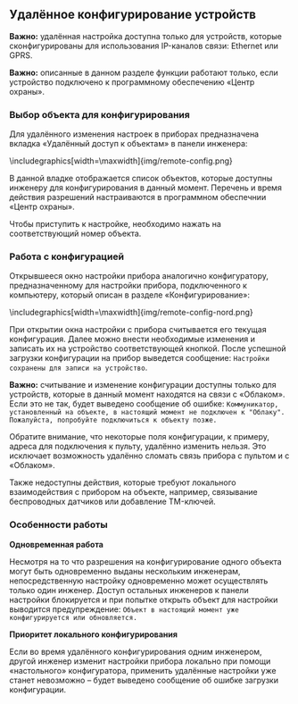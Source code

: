 ## Удалённое конфигурирование устройств

**Важно:** удалённая настройка доступна только для устройств, которые сконфигурированы для использования IP-каналов связи: Ethernet или GPRS.

**Важно:** описанные в данном разделе функции работают только, если устройство подключено к программному обеспечению «Центр охраны». 

### Выбор объекта для конфигурирования

Для удалённого изменения настроек в приборах предназначена вкладка «Удалённый доступ к объектам» в панели инженера:

\includegraphics[width=\maxwidth]{img/remote-config.png}

В данной владке отображается список объектов, которые доступны инженеру для конфигурирования в данный момент. Перечень и время действия разрешений настраиваются в программном обеспечнии «Центр охраны».

Чтобы приступить к настройке, необходимо нажать на соответствующий номер объекта.

### Работа с конфигурацией

Открывшееся окно настройки прибора аналогично конфигуратору, предназначенному для настройки прибора, подключенного к компьютеру, который описан в разделе «Конфигурирование»:

\includegraphics[width=\maxwidth]{img/remote-config-nord.png}

При открытии окна настройки с прибора считывается его текущая конфигурация. Далее можно внести необходимые изменения и записать их на устройство соответствующей кнопкой. После успешной загрузки конфигурации на прибор выведется сообщение: `Настройки сохранены для записи на устройство`.

**Важно:** считывание и изменение конфигурации доступны только для устройств, которые в данный момент находятся на связи с «Облаком». Если это не так, будет выведено сообщение об ошибке: `Коммуникатор, установленный на объекте, в настоящий момент не подключен к "Облаку".`
`Пожалуйста, попробуйте подключиться к объекту позже.`

Обратите внимание, что некоторые поля конфигурации, к примеру, адреса для подключения к пульту, удалённо изменить нельзя. Это исключает возможность удалённо сломать связь прибора с пультом и с «Облаком».

Также недоступны действия, которые требуют локального взаимодействия с прибором на объекте, например, связывание беспроводных датчиков или добавление TM-ключей.

### Особенности работы

**Одновременная работа**

Несмотря на то что разрешения на конфигурирование одного объекта могут быть одновременно выданы нескольким инженерам, непосредственную настройку одновременно может осуществлять только один инженер. Доступ остальных инженеров к панели настройки блокируется и при попытке открыть объект для настройки выводится предупреждение: `Объект в настоящий момент уже конфигурируется или обновляется.`

**Приоритет локального конфигурирования**

Если во время удалённого конфигурирования одним инженером, другой инженер изменит настройки прибора локально при помощи «настольного» конфигуратора, применить удалённые настройки уже станет невозможно – будет выведено сообщение об ошибке загрузки конфигурации.

